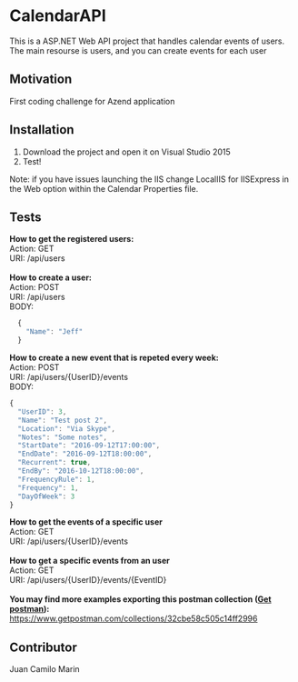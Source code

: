 # CalendarAPI
This is a ASP.NET Web API project that handles calendar events of users. The main resourse is users, and you can create events for each user

## Motivation

First coding challenge for Azend application

## Installation

1. Download the project and open it on Visual Studio 2015
2. Test!


Note: if you have issues launching the IIS change LocalIIS for IISExpress in the Web option within the Calendar Properties file.

## Tests

<b>How to get the registered users:</b>
<br/>
Action: GET<br/>
URI: /api/users<br/>
<br/>
<b>How to create a user:</b>
<br/>
Action: POST<br/>
URI: /api/users<br/>
BODY: <br/>
```javascript
  {
    "Name": "Jeff"
  }
```
<b>How to create a new event that is repeted every week:</b>
<br/>
Action: POST<br/>
URI: /api/users/{UserID}/events<br/>
BODY:<br/>
```javascript
{
  "UserID": 3,
  "Name": "Test post 2",
  "Location": "Via Skype",
  "Notes": "Some notes",
  "StartDate": "2016-09-12T17:00:00",
  "EndDate": "2016-09-12T18:00:00",
  "Recurrent": true,
  "EndBy": "2016-10-12T18:00:00",
  "FrequencyRule": 1,
  "Frequency": 1,
  "DayOfWeek": 3
}
```
<b>How to get the events of a specific user</b>
<br/>
Action: GET<br/>
URI: /api/users/{UserID}/events<br/>
<br/>
<b>How to get a specific events from an user</b>
<br/>
Action: GET<br/>
URI: /api/users/{UserID}/events/{EventID}<br/>
<br/>
<b>You may find more examples exporting this postman collection (<a href="https://www.getpostman.com/" target="_blank">Get postman</a>):</b>
<br/>
https://www.getpostman.com/collections/32cbe58c505c14ff2996

## Contributor

Juan Camilo Marin
